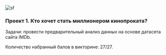 ![sf](https://static.tildacdn.com/tild3266-3366-4161-b734-353661623339/new_SF_logo_BLACK.svg)

### Проект 1. Кто хочет стать миллионером кинопроката?
Задачи: провести предварительный анализ данных на основе датасета сайта IMDb.

Количество набранный балов в викторине: 27/27.
